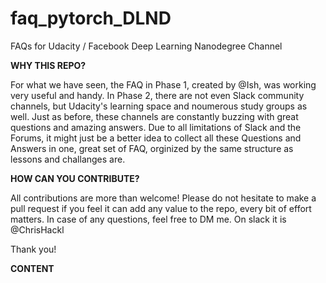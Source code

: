 # faq_pytorch_DLND
FAQs for Udacity / Facebook Deep Learning Nanodegree Channel

<b> WHY THIS REPO? </b>

For what we have seen, the FAQ in Phase 1, created by @Ish, was working very useful and handy. 
In Phase 2, there are not even Slack community channels, but Udacity's learning space and noumerous study groups as well. Just as before, these channels are constantly buzzing with great questions and amazing answers. Due to all limitations of Slack and the Forums, it might just be a better idea to collect all these Questions and Answers in one, great set of FAQ, orginized by the same structure as lessons and challanges are.

<b> HOW CAN YOU CONTRIBUTE? </b> 

All contributions are more than welcome! Please do not hesitate to make a pull request if you feel it can add any value to the repo, every bit of effort matters. In case of any questions, feel free to DM me. On slack it is @ChrisHackl 

Thank you!


<b>CONTENT</b>

